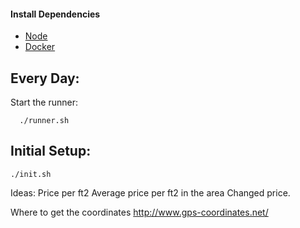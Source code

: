#### Install Dependencies
* [Node](https://nodejs.org/en/download/)
* [Docker](https://www.docker.com/)

## Every Day:
Start the runner:
```
  ./runner.sh
```

## Initial Setup:
```./init.sh```

Ideas:
Price per ft2
Average price per ft2 in the area
Changed price.

Where to get the coordinates
http://www.gps-coordinates.net/
